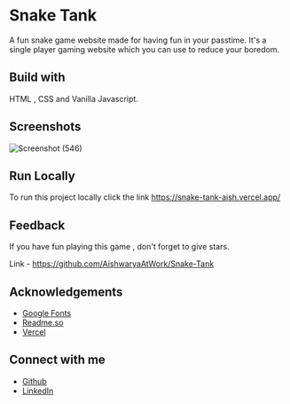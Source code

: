 
# Snake Tank
A fun snake game website made for having fun in your passtime.
It's a single player gaming website which you can use to reduce your boredom.
 


## Build with
HTML , CSS and Vanilla Javascript.

## Screenshots

![Screenshot (546)](https://user-images.githubusercontent.com/109826222/213186296-c5fff342-c2d4-40ce-949a-7ba28558cb0e.png)



## Run Locally

To run this project locally click the link
https://snake-tank-aish.vercel.app/



## Feedback

If you have fun playing this game , don't forget to give stars.

Link - https://github.com/AishwaryaAtWork/Snake-Tank


## Acknowledgements

 - [Google Fonts ](https://fonts.google.com/)
 - [Readme.so](https://readme.so/)
 - [Vercel](https://vercel.com/)


## Connect with me

 - [Github ](https://github.com/AishwaryaAtWork)
 - [LinkedIn](www.linkedin.com/in/aishwarya-pathak-573993233)

